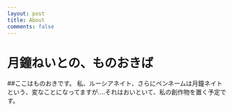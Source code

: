 ```yaml
---
layout: post
title: About
comments: false
---
```


月鐘ねいとの、ものおきば
========================

##ここはものおきです。
私、ルーシアネイト、さらにペンネームは月鐘ネイトという、変なことになってますが‥‥それはおいといて、私の創作物を置く予定です。
